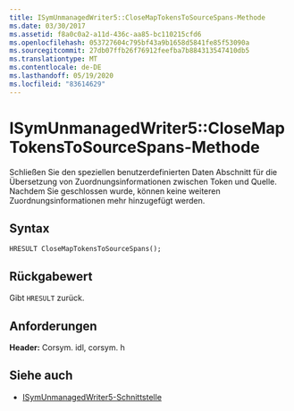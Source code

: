 ```yaml
---
title: ISymUnmanagedWriter5::CloseMapTokensToSourceSpans-Methode
ms.date: 03/30/2017
ms.assetid: f8a0c0a2-a11d-436c-aa85-bc110215cfd6
ms.openlocfilehash: 053727604c795bf43a9b1658d5841fe85f53090a
ms.sourcegitcommit: 27db07ffb26f76912feefba7b884313547410db5
ms.translationtype: MT
ms.contentlocale: de-DE
ms.lasthandoff: 05/19/2020
ms.locfileid: "83614629"
---
```

# <a name="isymunmanagedwriter5closemaptokenstosourcespans-method"></a>ISymUnmanagedWriter5::CloseMapTokensToSourceSpans-Methode
Schließen Sie den speziellen benutzerdefinierten Daten Abschnitt für die Übersetzung von Zuordnungsinformationen zwischen Token und Quelle. Nachdem Sie geschlossen wurde, können keine weiteren Zuordnungsinformationen mehr hinzugefügt werden.  
  
## <a name="syntax"></a>Syntax  
  
```idl  
HRESULT CloseMapTokensToSourceSpans();  
```  
  
## <a name="return-value"></a>Rückgabewert  
 Gibt `HRESULT` zurück.  
  
## <a name="requirements"></a>Anforderungen  
 **Header:** Corsym. idl, corsym. h  
  
## <a name="see-also"></a>Siehe auch

- [ISymUnmanagedWriter5-Schnittstelle](isymunmanagedwriter5-interface.md)
